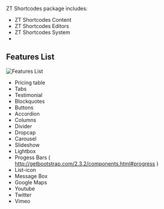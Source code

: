 ZT Shortcodes package includes: 

* ZT Shortcodes Content 
* ZT Shortcodes Editors
* ZT Shortcodes System 
* 
## Features List

![Features List](https://cloud.githubusercontent.com/assets/5260516/5871284/8f780dcc-a30d-11e4-871e-0ddc1591a3a4.png)

* Pricing table 
* Tabs
* Testimonial 
* Blockquotes 
* Buttons
* Accordion
* Columns
* Divider
* Dropcap
* Carousel
* Slideshow
* Lightbox
* Progess Bars ( http://getbootstrap.com/2.3.2/components.html#progress ) 
* List-icon
* Message Box
* Google Maps
* Youtube
* Twitter
* Vimeo

